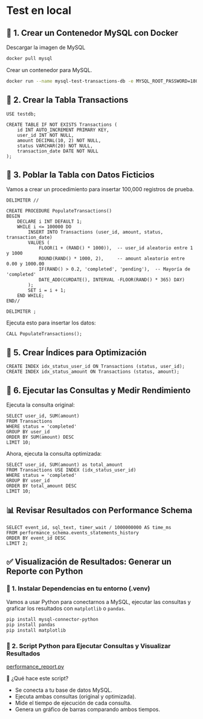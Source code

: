 # Test en local

## 🔨 1. Crear un Contenedor MySQL con Docker

Descargar la imagen de MySQL

```bash
docker pull mysql
```

Crear un contenedor para MySQL.

```bash
docker run --name mysql-test-transactions-db -e MYSQL_ROOT_PASSWORD=180219 -e MYSQL_DATABASE=transactiondb -p 3306:3306 -d mysql
```

## 🔨 2. Crear la Tabla Transactions

```mysql
USE testdb;

CREATE TABLE IF NOT EXISTS Transactions (
    id INT AUTO_INCREMENT PRIMARY KEY,
    user_id INT NOT NULL,
    amount DECIMAL(10, 2) NOT NULL,
    status VARCHAR(20) NOT NULL,
    transaction_date DATE NOT NULL
);
```

## 🔨 3. Poblar la Tabla con Datos Ficticios

Vamos a crear un procedimiento para insertar 100,000 registros de prueba.

```mysql
DELIMITER //

CREATE PROCEDURE PopulateTransactions()
BEGIN
    DECLARE i INT DEFAULT 1;
    WHILE i <= 100000 DO
        INSERT INTO Transactions (user_id, amount, status, transaction_date)
        VALUES (
            FLOOR(1 + (RAND() * 1000)),  -- user_id aleatorio entre 1 y 1000
            ROUND(RAND() * 1000, 2),     -- amount aleatorio entre 0.00 y 1000.00
            IF(RAND() > 0.2, 'completed', 'pending'),  -- Mayoría de 'completed'
            DATE_ADD(CURDATE(), INTERVAL -FLOOR(RAND() * 365) DAY)
        );
        SET i = i + 1;
    END WHILE;
END//

DELIMITER ;
```

Ejecuta esto para insertar los datos:

```mysql
CALL PopulateTransactions();
```

## 🔨 5. Crear Índices para Optimización

```mysql
CREATE INDEX idx_status_user_id ON Transactions (status, user_id);
CREATE INDEX idx_status_amount ON Transactions (status, amount);
```

## 🔨 6. Ejecutar las Consultas y Medir Rendimiento

Ejecuta la consulta original:

```mysql
SELECT user_id, SUM(amount)
FROM Transactions
WHERE status = 'completed'
GROUP BY user_id
ORDER BY SUM(amount) DESC
LIMIT 10;
```

Ahora, ejecuta la consulta optimizada:

```mysql
SELECT user_id, SUM(amount) as total_amount
FROM Transactions USE INDEX (idx_status_user_id)
WHERE status = 'completed'
GROUP BY user_id
ORDER BY total_amount DESC
LIMIT 10;
```

## 📊 Revisar Resultados con Performance Schema

```mysql
SELECT event_id, sql_text, timer_wait / 1000000000 AS time_ms
FROM performance_schema.events_statements_history
ORDER BY event_id DESC
LIMIT 2;
```

## ✅ Visualización de Resultados: Generar un Reporte con Python

### 📌 1. Instalar Dependencias en tu entorno (.venv)

Vamos a usar Python para conectarnos a MySQL, ejecutar las consultas y graficar los resultados con `matplotlib` o `pandas`.

```bash
pip install mysql-connector-python
pip install pandas
pip install matplotlib
```

### 📌 2. Script Python para Ejecutar Consultas y Visualizar Resultados

[performance_report.py](performance_report.py)

📌 ¿Qué hace este script?

- Se conecta a tu base de datos MySQL.
- Ejecuta ambas consultas (original y optimizada).
- Mide el tiempo de ejecución de cada consulta. 
- Genera un gráfico de barras comparando ambos tiempos.